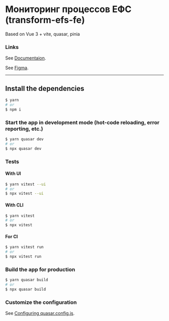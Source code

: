 # Мониторинг процессов ЕФС (transform-efs-fe)

Based on Vue 3 + vite, quasar, pinia

### Links

See [Documentaion](https://conf.softwarecom.ru/pages/viewpage.action?pageId=148628140).

See [Figma](https://www.figma.com/file/qHGUmZY6MWRtWh3ofUfA4h/%D0%9C%D0%BE%D0%BD%D0%B8%D1%82%D0%BE%D1%80%D0%B8%D0%BD%D0%B3-%D0%95%D0%A4%D0%A1-1.-%D0%9F%D1%80%D0%BE%D1%82%D0%BE%D1%82%D0%B8%D0%BF%D1%8B-%D0%9C%D0%BE%D0%BD%D0%B8%D1%82%D0%BE%D1%80%D0%B8%D0%BD%D0%B3-%D0%95%D0%A4%D0%A1-0.1?node-id=106%3A15&t=kWeycng53cTLcQ3I-0).

---

## Install the dependencies

```sh
$ yarn
# or
$ npm i
```

### Start the app in development mode (hot-code reloading, error reporting, etc.)

```sh
$ yarn quasar dev
# or
$ npx quasar dev
```

### Tests

#### With UI

```sh
$ yarn vitest --ui
# or
$ npx vitest --ui
```

#### With CLI

```sh
$ yarn vitest
# or
$ npx vitest
```

#### For CI

```sh
$ yarn vitest run
# or
$ npx vitest run
```

### Build the app for production

```sh
$ yarn quasar build
# or
$ npx quasar build
```

### Customize the configuration

See [Configuring quasar.config.js](https://v2.quasar.dev/quasar-cli-vite/quasar-config-js).
